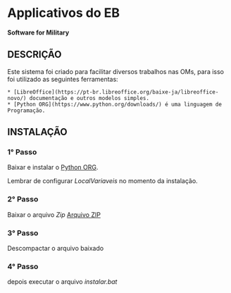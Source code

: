 # Applicativos do EB
**Software for Military**

## DESCRIÇÃO

Este sistema foi criado para facilitar diversos trabalhos nas OMs, para isso foi utilizado as seguintes ferramentas:

    * [LibreOffice](https://pt-br.libreoffice.org/baixe-ja/libreoffice-novo/) documentação e outros modelos simples.
    * [Python ORG](https://www.python.org/downloads/) é uma linguagem de Programação.

## INSTALAÇÃO 

### 1° Passo

Baixar e instalar o [Python ORG](https://www.python.org/downloads/).

Lembrar de configurar _LocalVariaveis_ no momento da instalação.

### 2° Passo

Baixar o arquivo *Zip* [Arquivo ZIP](https://github.com/teofanesp12/appeb/archive/refs/heads/main.zip)

### 3° Passo

Descompactar o arquivo baixado

### 4° Passo

depois executar o arquivo *instalar.bat*

